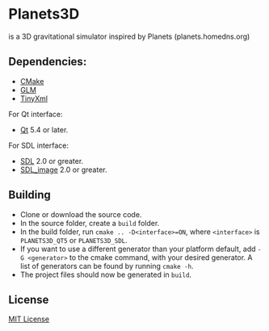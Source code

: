 Planets3D
=========
is a 3D gravitational simulator inspired by Planets (planets.homedns.org)

Dependencies:
-------------
* [CMake]
* [GLM]
* [TinyXml]

For Qt interface:
* [Qt] 5.4 or later.

For SDL interface:
* [SDL] 2.0 or greater.
* [SDL_image] 2.0 or greater.

Building
--------
* Clone or download the source code.
* In the source folder, create a `build` folder.
* In the build folder, run `cmake .. -D<interface>=ON`, where `<interface>` is `PLANETS3D_QT5` or `PLANETS3D_SDL`.
* If you want to use a different generator than your platform default, add `-G <generator>` to the cmake command, with your desired generator. A list of generators can be found by running `cmake -h`.
* The project files should now be generated in `build`.

License
-------
[MIT License]


[CMake]:http://www.cmake.org
[Qt]:http://www.qt.io
[GLM]:http://glm.g-truc.net/
[TinyXml]:http://www.grinninglizard.com/tinyxml/
[SDL]:http://www.libsdl.org
[SDL_image]:http://www.libsdl.org/projects/SDL_image
[MIT License]:LICENSE
